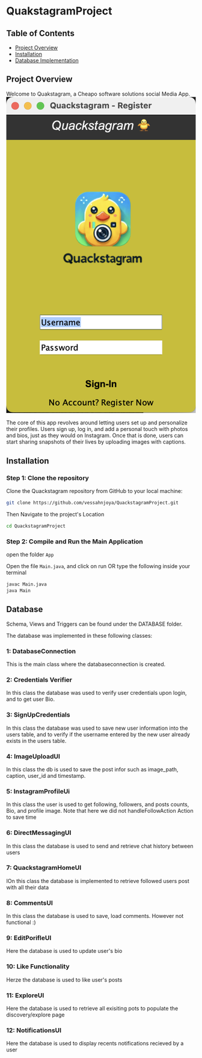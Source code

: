 # QuakstagramProject

## Table of Contents

- [Project Overview](#project-overview)
- [Installation](#installation)
- [Database Implementation](#Database)

## Project Overview

Welcome to Quakstagram, a Cheapo software solutions social Media App.
![alt text](ReadMeImages/LoginUI.png)

The core of this app revolves around letting users set up and personalize their profiles.
Users sign up, log in, and add a personal touch with photos and bios, just as they
would on Instagram. Once that is done, users can start sharing snapshots of their lives
by uploading images with captions.

## Installation

### Step 1: Clone the repository

Clone the Quackstagram repository from GitHub to your local machine:

```bash
git clone https://github.com/vessahnjoya/QuackstagramProject.git
```

Then Navigate to the project's Location

```bash
cd QuackstagramProject
```

### Step 2: Compile and Run the Main Application

open the folder `App`

Open the file `Main.java`, and click on run OR type the following inside your terminal

```bash
javac Main.java
java Main
```

## Database
Schema, Views and Triggers can be found under the DATABASE folder.

The database was implemented in these following classes:

### 1: DatabaseConnection
This is the main class where the databaseconnection is created.

### 2: Credentials Verifier
In this class the database was used to verify user credentials upon login, and to get user Bio.

### 3: SignUpCredentials
In this class the database was used to save new user information into the users table, and to verify if the username entered by the new user already exists in the users table.

### 4: ImageUploadUI
In this class the db is used to save the post infor such as image_path, caption, user_id and timestamp.

### 5: InstagramProfileUi
In this class the user is used to get following, followers, and posts counts, Bio, and profile image. Note that here we did not handleFollowAction Action to save time

### 6: DirectMessagingUI
In this class the database is used to send and retrieve chat history between users

### 7: QuackstagramHomeUI
IOn this class the database is implemented to retrieve followed users post with all their data

### 8: CommentsUI
In this class the database is used to save, load comments. However not functional :)

### 9: EditPorifleUI
Here the database is used to update user's bio

### 10: Like Functionality
Herze the database is used to like user's posts

### 11: ExploreUI
Here the database is used to retrieve all exisiting pots to populate the discovery/explore page

### 12: NotificationsUI
Here the database is used to display recents notifications recieved by a user
